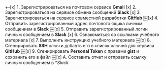+-[x] 1. Зарегистрироваться на почтовом сервисе **Gmail** 
[x] 2. Зарегистрироваться на сервисе обмена сообщений **Slack**
[x] 3. Зарегистрироваться на сервисе совместной разработки **GitHub**
￼[x] 4. Отправить зарегистрированный адрес почтового ящика личным сообщением в **Slack**
￼[x] 5. Отправить зарегистрированный логин личным сообщением в **Slack**
[x] 6. Ознакомиться со ссылками учебного материала
[x] 7. Выполнить инструкцию учебного материала
￼[x] 8. Сгенирировать **SSH** ключ и добавть его в список ключей для сервиса **GitHub**
￼[x] 9. Сгенирировать **Personal Token** с правами **gist** и сохранить его в файл
￼[x] A. Составить отчет и отправить ссылку личным сообщением в **Slack*
